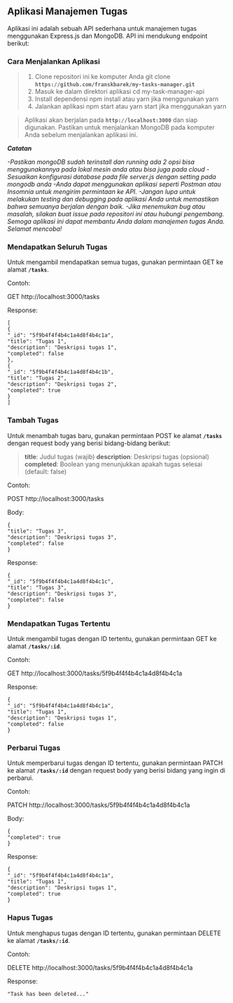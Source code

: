 ## Aplikasi Manajemen Tugas

Aplikasi ini adalah sebuah API sederhana untuk manajemen tugas menggunakan Express.js dan MongoDB. API ini mendukung endpoint berikut:

### Cara Menjalankan Aplikasi

> 1.  Clone repositori ini ke komputer Anda
>     git clone **`https://github.com/franskbarek/my-tasks-manager.git`**
> 2.  Masuk ke dalam direktori aplikasi
>     cd my-task-manager-api
> 3.  Install dependensi
>     npm install atau yarn jika menggunakan yarn
> 4.  Jalankan aplikasi
>     npm start atau yarn start jika menggunakan yarn

> Aplikasi akan berjalan pada **`http://localhost:3000`** dan siap digunakan. Pastikan untuk menjalankan MongoDB pada komputer Anda sebelum menjalankan aplikasi ini.

**_Catatan_**

_-Pastikan mongoDB sudah terinstall dan running ada 2 opsi bisa menggunakannya pada lokal mesin anda atau bisa juga pada cloud_
_-Sesuaikan konfigurasi database pada file server.js dengan setting pada mongodb anda_
_-Anda dapat menggunakan aplikasi seperti Postman atau Insomnia untuk mengirim permintaan ke API._
_-Jangan lupa untuk melakukan testing dan debugging pada aplikasi Anda untuk memastikan bahwa semuanya berjalan dengan baik._
_-Jika menemukan bug atau masalah, silakan buat issue pada repositori ini atau hubungi pengembang. Semoga aplikasi ini dapat membantu Anda dalam manajemen tugas Anda. Selamat mencoba!_

### Mendapatkan Seluruh Tugas

Untuk mengambil mendapatkan semua tugas, gunakan permintaan GET ke alamat **`/tasks`**.

Contoh:

GET http://localhost:3000/tasks

Response:

```
[
{
"_id": "5f9b4f4f4b4c1a4d8f4b4c1a",
"title": "Tugas 1",
"description": "Deskripsi tugas 1",
"completed": false
},
{
"_id": "5f9b4f4f4b4c1a4d8f4b4c1b",
"title": "Tugas 2",
"description": "Deskripsi tugas 2",
"completed": true
}
]
```

### Tambah Tugas

Untuk menambah tugas baru, gunakan permintaan POST ke alamat **`/tasks`** dengan request body yang berisi bidang-bidang berikut:

> **title**: Judul tugas (wajib)
> **description**: Deskripsi tugas (opsional)
> **completed**: Boolean yang menunjukkan apakah tugas selesai (default: false)

Contoh:

POST http://localhost:3000/tasks

Body:

```
{
"title": "Tugas 3",
"description": "Deskripsi tugas 3",
"completed": false
}
```

Response:

```
{
"_id": "5f9b4f4f4b4c1a4d8f4b4c1c",
"title": "Tugas 3",
"description": "Deskripsi tugas 3",
"completed": false
}
```

### Mendapatkan Tugas Tertentu

Untuk mengambil tugas dengan ID tertentu, gunakan permintaan GET ke alamat **`/tasks/:id`**.

Contoh:

GET http://localhost:3000/tasks/5f9b4f4f4b4c1a4d8f4b4c1a

Response:

```
{
"_id": "5f9b4f4f4b4c1a4d8f4b4c1a",
"title": "Tugas 1",
"description": "Deskripsi tugas 1",
"completed": false
}
```

### Perbarui Tugas

Untuk memperbarui tugas dengan ID tertentu, gunakan permintaan PATCH ke alamat **`/tasks/:id`** dengan request body yang berisi bidang yang ingin di perbarui.

Contoh:

PATCH http://localhost:3000/tasks/5f9b4f4f4b4c1a4d8f4b4c1a

Body:

```
{
"completed": true
}
```

Response:

```
{
"_id": "5f9b4f4f4b4c1a4d8f4b4c1a",
"title": "Tugas 1",
"description": "Deskripsi tugas 1",
"completed": true
}
```

### Hapus Tugas

Untuk menghapus tugas dengan ID tertentu, gunakan permintaan DELETE ke alamat **`/tasks/:id`**.

Contoh:

DELETE http://localhost:3000/tasks/5f9b4f4f4b4c1a4d8f4b4c1a

Response:

`"Task has been deleted..."`
